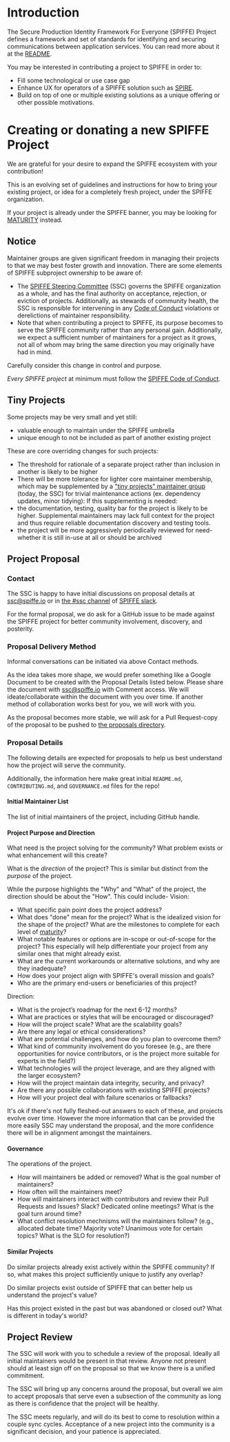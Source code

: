 # Introduction

The Secure Production Identity Framework For Everyone (SPIFFE) Project defines a framework and set of standards for identifying and securing communications between application services. You can read more about it at the [README](/README.md).

You may be interested in contributing a project to SPIFFE in order to:
- Fill some technological or use case gap
- Enhance UX for operators of a SPIFFE solution such as [SPIRE](https://github.com/spiffe/spire).
- Build on top of one or multiple existing solutions as a unique offering
or other possible motivations.

# Creating or donating a new SPIFFE Project

We are grateful for your desire to expand the SPIFFE ecosystem with your contribution!

This is an evolving set of guidelines and instructions for how to bring your existing project, or idea for a completely fresh project, under the SPIFFE organization.

If your project is already under the SPIFFE banner, you may be looking for [MATURITY](/MATURITY.md) instead.

## Notice

Maintainer groups are given significant freedom in managing their projects to that we may best foster growth and innovation. There are some elements of SPIFFE subproject ownership to be aware of:
- The [SPIFFE Steering Committee](/ssc/README.md) (SSC) governs the SPIFFE organization as a whole, and has the final authority on acceptance, rejection, or eviction of projects. Additionally, as stewards of community health, the SSC is responsible for intervening in any [Code of Conduct](/CODE-OF-CONDUCT.md) violations or derelictions of maintainer responsibility.
- Note that when contributing a project to SPIFFE, its purpose becomes to serve the SPIFFE community rather than any personal gain. Additionally, we expect a sufficient number of maintainers for a project as it grows, not all of whom may bring the same direction you may originally have had in mind.

Carefully consider this change in control and purpose.

*Every SPIFFE project* at minimum must follow the [SPIFFE Code of Conduct](/CODE-OF-CONDUCT.md).

## Tiny Projects

Some projects may be very small and yet still:
- valuable enough to maintain under the SPIFFE umbrella
- unique enough to not be included as part of another existing project

These are core overriding changes for such projects:
- The threshold for rationale of a separate project rather than inclusion in another is likely to be higher
- There will be more tolerance for lighter core maintainer membership, which may be supplemented by a ["tiny projects" maintainer group](https://github.com/orgs/spiffe/teams/tiny-projects-maintainers/members) (today, the SSC) for trivial maintenance actions (ex. dependency updates, minor tidying):
If this supplementing is needed:
- the documentation, testing, quality bar for the project is likely to be higher. Supplemental maintainers may lack full context for the project and thus require reliable documentation discovery and testing tools.
- the project will be more aggressively periodically reviewed for need- whether it is still in-use at all or should be archived

## Project Proposal

### Contact

The SSC is happy to have initial discussions on proposal details at ssc@spiffe.io or in [the #ssc channel](https://spiffe.slack.com/archives/C01GQ267JJU) of [SPIFFE slack](https://slack.spiffe.io).

For the formal proposal, we do ask for a GitHub issue to be made against the SPIFFE project for better community involvement, discovery, and posterity.

### Proposal Delivery Method

Informal conversations can be initiated via above Contact methods.

As the idea takes more shape, we would prefer something like a Google Document to be created with the Proposal Details listed below. Please share the document with ssc@spiffe.io with Comment access.
We will ideate/collaborate within the document with you over time. If another method of collaboration works best for you, we will work with you.

As the proposal becomes more stable, we will ask for a Pull Request-copy of the proposal to be pushed to [the proposals directory](./proposals).

### Proposal Details

The following details are expected for proposals to help us best understand how the project will serve the community.

Additionally, the information here make great initial `README.md`, `CONTRIBUTING.md`, and `GOVERNANCE.md` files for the repo!

#### Initial Maintainer List

The list of initial maintainers of the project, including GitHub handle.

#### Project Purpose and Direction

What need is the project solving for the community? What problem exists or what enhancement will this create?

What is the *direction* of the project? This is similar but distinct from the *purpose* of the project.

While the purpose highlights the "Why" and "What" of the project, the direction should be about the "How".
This could include-
Vision:
- What specific pain point does the project address?
- What does "done" mean for the project? What is the idealized vision for the shape of the project? What are the milestones to complete for each level of [maturity](/MATURITY.md)?
- What notable features or options are in-scope or out-of-scope for the project? This especially will help differentiate your project from any similar ones that might already exist.
- What are the current workarounds or alternative solutions, and why are they inadequate?
- How does your project align with SPIFFE's overall mission and goals?
- Who are the primary end-users or beneficiaries of this project?

Direction:
- What is the project’s roadmap for the next 6-12 months?
- What are practices or styles that will be encouraged or discouraged?
- How will the project scale? What are the scalability goals?
- Are there any legal or ethical considerations?
- What are potential challenges, and how do you plan to overcome them?
- What kind of community involvement do you foresee (e.g., are there opportunities for novice contributors, or is the project more suitable for experts in the field?)
- What technologies will the project leverage, and are they aligned with the larger ecosystem?
- How will the project maintain data integrity, security, and privacy?
- Are there any possible collaborations with existing SPIFFE projects?
- How will your project deal with failure scenarios or fallbacks?

It's ok if there's not fully fleshed-out answers to each of these, and projects evolve over time. However the more information that can be provided the more easily SSC may understand the proposal, and the more confidence there will be in alignment amongst the maintainers.

#### Governance

The operations of the project.

- How will maintainers be added or removed? What is the goal number of maintainers?
- How often will the maintainers meet?
- How will maintainers interact with contributors and review their Pull Requests and Issues? Slack? Dedicated online meetings? What is the goal turn around time?
- What conflict resolution mechnisms will the maintainers follow? (e.g., allocated debate time? Majority vote? Unanimous vote for certain topics? What is the SLO for resolution?)

#### Similar Projects

Do similar projects already exist actively within the SPIFFE community? If so, what makes this project sufficiently unique to justify any overlap?

Do similar projects exist outside of SPIFFE that can better help us understand the project's value?

Has this project existed in the past but was abandoned or closed out? What is different in today's world?

## Project Review

The SSC will work with you to schedule a review of the proposal. Ideally all initial maintainers would be present in that review. Anyone not present should at least sign off on the proposal so that we know there is a unified commitment.

The SSC will bring up any concerns around the proposal, but overall we aim to accept proposals that serve even a subsection of the community as long as there is confidence that the project will be healthy.

The SSC meets regularly, and will do its best to come to resolution within a couple sync cycles. Acceptance of a new project into the community is a significant decision, and your patience is appreciated.
